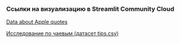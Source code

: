 ### Ссылки на визуализацию в Streamlit Community Cloud

[Data about Apple quotes](https://app-ysmbrsgz58dejplwmslleg.streamlit.app/)

[Исследование по чаевым (датасет tips.csv)](https://app-nllcx9gsmnzmwsdrjyqkyd.streamlit.app/)
